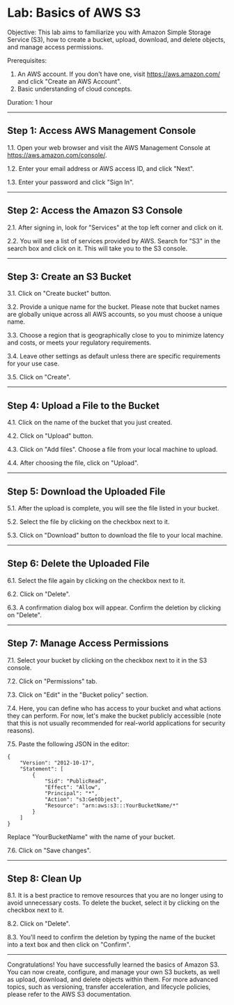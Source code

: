 # Lab: Basics of AWS S3

Objective: This lab aims to familiarize you with Amazon Simple Storage Service (S3), how to create a bucket, upload, download, and delete objects, and manage access permissions.

Prerequisites:
1. An AWS account. If you don't have one, visit https://aws.amazon.com/ and click "Create an AWS Account".
2. Basic understanding of cloud concepts.

Duration: 1 hour

---

## Step 1: Access AWS Management Console

1.1. Open your web browser and visit the AWS Management Console at https://aws.amazon.com/console/.

1.2. Enter your email address or AWS access ID, and click "Next".

1.3. Enter your password and click "Sign In".

---

## Step 2: Access the Amazon S3 Console

2.1. After signing in, look for "Services" at the top left corner and click on it.

2.2. You will see a list of services provided by AWS. Search for "S3" in the search box and click on it. This will take you to the S3 console.

---

## Step 3: Create an S3 Bucket

3.1. Click on "Create bucket" button.

3.2. Provide a unique name for the bucket. Please note that bucket names are globally unique across all AWS accounts, so you must choose a unique name.

3.3. Choose a region that is geographically close to you to minimize latency and costs, or meets your regulatory requirements.

3.4. Leave other settings as default unless there are specific requirements for your use case.

3.5. Click on "Create".

---

## Step 4: Upload a File to the Bucket

4.1. Click on the name of the bucket that you just created.

4.2. Click on "Upload" button.

4.3. Click on "Add files". Choose a file from your local machine to upload.

4.4. After choosing the file, click on "Upload".

---

## Step 5: Download the Uploaded File

5.1. After the upload is complete, you will see the file listed in your bucket.

5.2. Select the file by clicking on the checkbox next to it.

5.3. Click on "Download" button to download the file to your local machine.

---

## Step 6: Delete the Uploaded File

6.1. Select the file again by clicking on the checkbox next to it.

6.2. Click on "Delete".

6.3. A confirmation dialog box will appear. Confirm the deletion by clicking on "Delete".

---

## Step 7: Manage Access Permissions

7.1. Select your bucket by clicking on the checkbox next to it in the S3 console.

7.2. Click on "Permissions" tab.

7.3. Click on "Edit" in the "Bucket policy" section.

7.4. Here, you can define who has access to your bucket and what actions they can perform. For now, let's make the bucket publicly accessible (note that this is not usually recommended for real-world applications for security reasons).

7.5. Paste the following JSON in the editor:

```
{
    "Version": "2012-10-17",
    "Statement": [
        {
            "Sid": "PublicRead",
            "Effect": "Allow",
            "Principal": "*",
            "Action": "s3:GetObject",
            "Resource": "arn:aws:s3:::YourBucketName/*"
        }
    ]
}
```

Replace "YourBucketName" with the name of your bucket.

7.6. Click on "Save changes".

---

## Step 8: Clean Up

8.1. It is a best practice to remove resources that you are no longer using to avoid unnecessary costs. To delete the bucket, select it by clicking on the checkbox next to it.

8.2. Click on "Delete".

8.3. You'll need to confirm the deletion by typing the name of the bucket into a text box and then click on "Confirm".

---

Congratulations! You have successfully learned the basics of Amazon S3. You can now create, configure, and manage your own S3 buckets, as well as upload, download, and delete objects within them. For more advanced topics, such as versioning, transfer acceleration, and lifecycle policies, please refer to the AWS S3 documentation.
